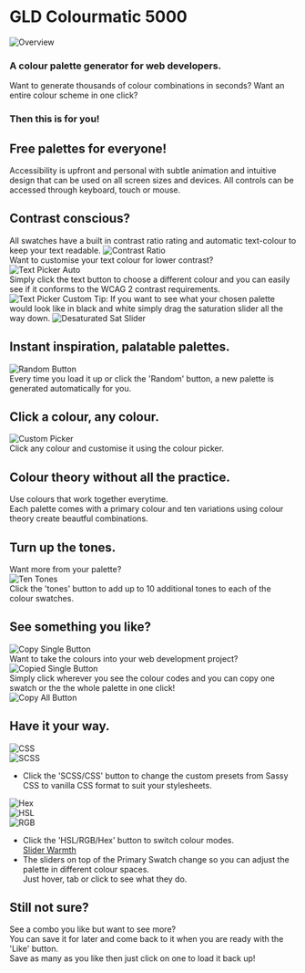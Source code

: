 # GLD Colourmatic 5000
![Overview](./media/img/Overview.jpg)  
### A colour palette generator for web developers.  

Want to generate thousands of colour combinations in seconds?
Want an entire colour scheme in one click?

### Then this is for you!  

## Free palettes for everyone!
Accessibility is upfront and personal with subtle animation and intuitive design that can be used on all screen sizes and devices.
All controls can be accessed through keyboard, touch or mouse.  

## Contrast conscious?   
All swatches have a built in contrast ratio rating and automatic text-colour to keep your text readable.
![Contrast Ratio](./media/img/Contrast%20Ratio.jpg)    
Want to customise your text colour for lower contrast?   
![Text Picker Auto](./media/img/Text%20Picker%20Auto.jpg)   
Simply click the text button to choose a different colour and you can easily see if it conforms to the WCAG 2 contrast requirements.   
![Text Picker Custom](./media/img/Text%20Picker%20Custom.jpg) 
 Tip: If you want to see what your chosen palette would look like in black and white simply drag the saturation slider all the way down.
![Desaturated Sat Slider](./media/img/Desaturated%20Sat%20Slider.jpg) 
## Instant inspiration, palatable palettes.  
![Random Button](./media/img/Random%20Button.jpg)  
Every time you load it up or click the 'Random' button, a new palette is generated automatically for you.   

## Click a colour, any colour.  
![Custom Picker](./media/img/Custom%20Picker.jpg)  
Click any colour and customise it using the colour picker.  

## Colour theory without all the practice.  
Use colours that work together everytime.   
Each palette comes with a primary colour and ten variations using colour theory create beautful combinations.  

## Turn up the tones.  
Want more from your palette?   
![Ten Tones](./media/img/Ten%20Tones.jpg)  
Click the 'tones' button to add up to 10 additional tones to each of the colour swatches.  

## See something you like?  
![Copy Single Button](./media/img/Copy%20Single%20Swatch.jpg)    
Want to take the colours into your web development project?  
![Copied Single Button](./media/img/Copied%20Single%20Swatch.jpg)   
Simply click wherever you see the colour codes and you can copy one swatch or the the whole palette in one click!  
![Copy All Button](./media/img/Copied%20All.jpg)    

## Have it your way.  
![CSS](./media/img/CSS%20Mode.jpg)  
![SCSS](./media/img/SCSS%20Mode.jpg)  
* Click the 'SCSS/CSS' button to change the custom presets from Sassy CSS to vanilla CSS format to suit your stylesheets.  

![Hex](./media/img/Hex.jpg)  
![HSL](./media/img/HSL.jpg)  
![RGB](./media/img/RGB.jpg)  
* Click the 'HSL/RGB/Hex' button to switch colour modes.   
[Slider Warmth](./media/img/Slider%20Warmth.jpg)
* The sliders on top of the Primary Swatch change so you can adjust the palette in different colour spaces.  
Just hover, tab or click to see what they do.  

## Still not sure?  
See a combo you like but want to see more?   
You can save it for later and come back to it when you are ready with the 'Like' button.  
Save as many as you like then just click on one to load it back up!  

